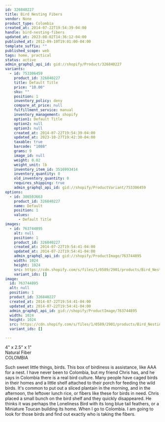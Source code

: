 ```yaml
---
id: 326840227
title: Bird Nesting Fibers
vendor: None
product_type: Colombia
created_at: 2014-07-22T19:54:39-04:00
handle: bird-nesting-fibers
updated_at: 2023-08-02T14:36:12-04:00
published_at: 2012-09-10T19:01:00-04:00
template_suffix: ""
published_scope: web
tags: home, practical
status: active
admin_graphql_api_id: gid://shopify/Product/326840227
variants:
  - id: 753306459
    product_id: 326840227
    title: Default Title
    price: "10.00"
    sku: ""
    position: 1
    inventory_policy: deny
    compare_at_price: null
    fulfillment_service: manual
    inventory_management: shopify
    option1: Default Title
    option2: null
    option3: null
    created_at: 2014-07-22T19:54:39-04:00
    updated_at: 2023-10-27T19:42:30-04:00
    taxable: true
    barcode: "1088"
    grams: 9
    image_id: null
    weight: 0.02
    weight_unit: lb
    inventory_item_id: 3516993414
    inventory_quantity: 0
    old_inventory_quantity: 0
    requires_shipping: true
    admin_graphql_api_id: gid://shopify/ProductVariant/753306459
options:
  - id: 386503663
    product_id: 326840227
    name: Default
    position: 1
    values:
      - Default Title
images:
  - id: 763744895
    alt: null
    position: 1
    product_id: 326840227
    created_at: 2014-07-22T19:54:41-04:00
    updated_at: 2014-07-22T19:54:41-04:00
    admin_graphql_api_id: gid://shopify/ProductImage/763744895
    width: 1024
    height: 1024
    src: https://cdn.shopify.com/s/files/1/0589/2901/products/Bird_Nesting_Fiber_2-1887906753-O.jpeg?v=1406073281
    variant_ids: []
image:
  id: 763744895
  alt: null
  position: 1
  product_id: 326840227
  created_at: 2014-07-22T19:54:41-04:00
  updated_at: 2014-07-22T19:54:41-04:00
  admin_graphql_api_id: gid://shopify/ProductImage/763744895
  width: 1024
  height: 1024
  src: https://cdn.shopify.com/s/files/1/0589/2901/products/Bird_Nesting_Fiber_2-1887906753-O.jpeg?v=1406073281
  variant_ids: []

---
```


4" x 2.5" x 1"  
Natural Fiber  
COLOMBIA

Such sweet little things, birds. This box of birdiness is assistance, like AAA for a nest. I have never been to Colombia, but my friend Chris has, and he says in Colombia there is a real bird culture. Many people have caged birds in their homes and a little shelf attached to their porch for feeding the wild birds. It's common to put out a sliced plantain in the morning, and in the afternoon, the leftover lunch rice, or fibers like these for birds in need. Chris placed a small bunch on the bird shelf and they quickly disappeared. He thinks it was perhaps the Loneliness Bird with its long blue tail feathers, or a Miniature Toucan building its home. When I go to Colombia. I am going to look for those birds and find out exactly who is taking the fibers.